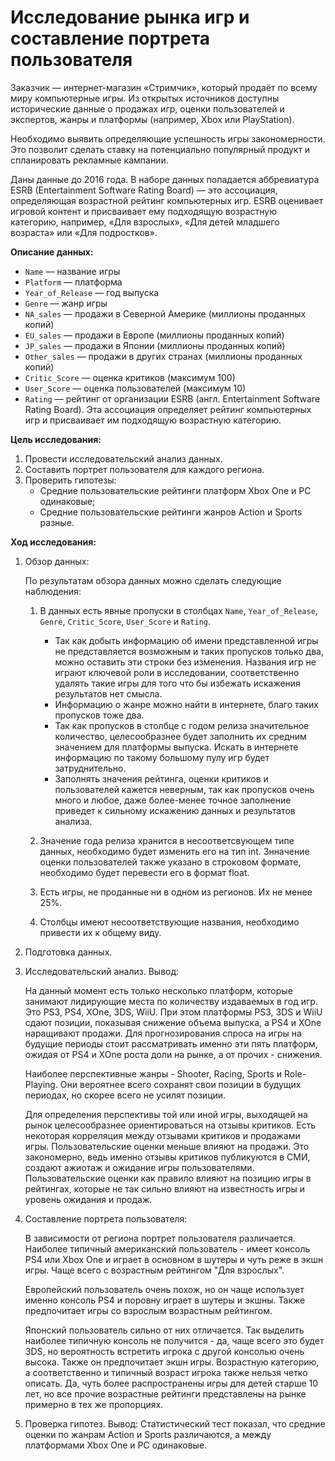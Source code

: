 # Исследование рынка игр и составление портрета пользователя

Заказчик — интернет-магазин «Стримчик», который продаёт по всему миру компьютерные игры. Из открытых источников доступны исторические данные о продажах игр, оценки пользователей и экспертов, жанры и платформы (например, Xbox или PlayStation).


Необходимо выявить определяющие успешность игры закономерности. Это позволит сделать ставку на потенциально популярный продукт и спланировать рекламные кампании.


Даны данные до 2016 года. В наборе данных попадается аббревиатура ESRB (Entertainment Software Rating Board) — это ассоциация, определяющая возрастной рейтинг компьютерных игр. ESRB оценивает игровой контент и присваивает ему подходящую возрастную категорию, например, «Для взрослых», «Для детей младшего возраста» или «Для подростков».


__Описание данных:__


- `Name` — название игры
- `Platform` — платформа
- `Year_of_Release` — год выпуска
- `Genre` — жанр игры
- `NA_sales` — продажи в Северной Америке (миллионы проданных копий)
- `EU_sales` — продажи в Европе (миллионы проданных копий)
- `JP_sales` — продажи в Японии (миллионы проданных копий)
- `Other_sales` — продажи в других странах (миллионы проданных копий)
- `Critic_Score` — оценка критиков (максимум 100)
- `User_Score` — оценка пользователей (максимум 10)
- `Rating` — рейтинг от организации ESRB (англ. Entertainment Software Rating Board). Эта ассоциация определяет рейтинг компьютерных игр и присваивает им подходящую возрастную категорию.

__Цель исследования:__
1. Провести исследовательский анализ данных.
2. Составить портрет пользователя для каждого региона.
3. Проверить гипотезы:
    - Средние пользовательские рейтинги платформ Xbox One и PC одинаковые;
    - Средние пользовательские рейтинги жанров Action и Sports разные.
    
__Ход исследования:__
 1. Обзор данных:

    По результатам обзора данных можно сделать следующие наблюдения:
    1. В данных есть явные пропуски в столбцах `Name`, `Year_of_Release`, `Genre`, `Critic_Score`, `User_Score` и `Rating`.
        - Так как добыть информацию об имени представленной игры не представляется возможным и таких пропусков только два, можно оставить эти строки без изменения. Названия игр не играют ключевой роли в исследовании, соответственно удалять такие игры для того что бы избежать искажения результатов нет смысла. 
        - Информацию о жанре можно найти в интернете, благо таких пропусков тоже два. 
        - Так как пропусков в столбце с годом релиза значительное количество, целесообразнее будет заполнить их средним значением для платформы выпуска. Искать в интернете информацию по такому большому пулу игр будет затруднительно. 
        - Заполнять значения рейтинга, оценки критиков и пользователей кажется неверным, так как пропусков очень много и любое, даже более-менее точное заполнение приведет к сильному искажению данных и результатов анализа.
        
        
    2. Значение года релиза хранится в несоответсвующем типе данных, необходимо будет изменить его на тип int. Знначение оценки пользователей также указано в строковом формате, необходимо будет перевести его в формат float.
    3. Есть игры, не проданные ни в одном из регионов. Их не менее 25%.
    4. Столбцы имеют несоответствующие названия, необходимо привести их к общему виду.

 1. Подготовка данных.

 2. Исследовательский анализ. Вывод:

    На данный момент есть только несколько платформ, которые занимают лидирующие места по количеству издаваемых в год игр. Это PS3, PS4, XOne, 3DS, WiiU. При этом платформы PS3, 3DS и WiiU сдают позиции, показывая снижение объема выпуска, а PS4 и XOne наращивают продажи. Для прогнозирования спроса на игры на будущие периоды стоит рассматривать именно эти пять платформ, ожидая от PS4 и XOne роста доли на рынке, а от прочих - снижения.


    Наиболее перспективные жанры - Shooter, Racing, Sports и Role-Playing. Они вероятнее всего сохранят свои позиции в будущих периодах, но скорее всего не усилят позиции.


    Для определения перспективы той или иной игры, выходящей на рынок целесообразнее ориентироваться на отзывы критиков. Есть некоторая корреляция между отзывами критиков и продажами игры. Пользовательские оценки меньше влияют на продажи. Это закономерно, ведь именно отзывы критиков публикуются в СМИ, создают ажиотаж и ожидание игры пользователями. Пользовательские оценки как правило влияют на позицию игры в рейтингах, которые не так сильно влияют на известность игры и уровень ожидания и продаж.

 3. Составление портрета пользователя:

    В зависимости от региона портрет пользователя различается. Наиболее типичный американский пользователь - имеет консоль PS4 или Xbox One и играет в основном в шутеры и чуть реже в экшн игры. Чаще всего с возрастным рейтингом "Для взрослых".

    Европейский пользователь очень похож, но он чаще использует именно консоль PS4 и поровну играет в шутеры и экшны. Также предпочитает игры со взрослым возрастным рейтингом.

    Японский пользователь сильно от них отличается. Так выделить наиболее типичную консоль не получится - да, чаще всего это будет 3DS, но вероятность встретить игрока с другой консолью очень высока. Также он предпочитает экшн игры. Возрастную категорию, а соответственно и типичный возраст игрока также нельзя четко описать. Да, чуть более распространены игры для детей старше 10 лет, но все прочие возрастные рейтинги представлены на рынке примерно в тех же пропорциях.

 4. Проверка гипотез. Вывод: Статистический тест показал, что средние оценки по жанрам Action и Sports различаются, а между платформами Xbox One и PC одинаковые.